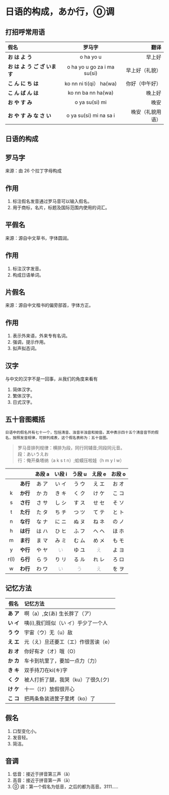 # 日语的构成，あか行，⓪调

## 打招呼常用语
| 假名                          |           罗马字            |             翻译 |
| :---------------------------- | :-------------------------: | ---------------: |
| **お は よ う**               |          o ha yo u          |           早上好 |
| **お は よ う ご ざ いま す** | o ha yo u go za i ma su(si) |   早上好（礼貌） |
| **こ ん に ち は**            |   ko nn ni ti(qi） ha(wa)   |   你好（中午好） |
| **こ ん ば ん は**            |     ko nn ba nn ha(wa)      |           晚上好 |
| **お や す み**               |       o ya su(si) mi        |             晚安 |
| **お や す み な さ い**      |   o ya su(si) mi na sa i    | 晚安（礼貌用语） |

## 日语的构成

## 罗马字

来源：由 26 个拉丁字母构成

## 作用

1. 标注假名发音通过罗马音可以输入假名。
2. 用于商标，名片，标题及国际范围内使用的词汇。

## 平假名

来源：源自中文草书，字体圆润。

## 作用

1. 标注汉字发音。
2. 构成日语单词。

## 片假名

来源：源自中文楷书的偏旁部首，字体方正。

## 作用

1. 表示外来语，外来专有名词。
2. 强调，提示作用。
3. 拟声拟态词。

## 汉字

与中文的汉字不是一回事，从我们的角度来看有

1. 简体汉字。
2. 繁体汉字。
3. 日式汉字。

## 五十音图概括

    日语中的假名共有七十一个，包括清音、浊音半浊音和拗音。其中表示四十五个清音音节的假名，按照发音规律，可排列成表，这个假名表称为：五十音图。

> 罗马音排列规律：横排为段，同行同辅音;同段同元音。  
> 段：あいうえお  
> 行：俺开桑塔纳（a k s t n）;蛤蟆压啦娃（h m y l w）

|      |          | あ段 a |                 い段 i                  |                 う段 u                  |                 え段 e                  | お段 o |
| :--: | :------: | :----: | :-------------------------------------: | :-------------------------------------: | :-------------------------------------: | :----: |
|      | **あ行** | あ ア  |                  い イ                  |                  う ウ                  |                  え エ                  | お オ  |
|  k   | **か行** | か カ  |                  き キ                  |                  く ク                  |                  け ケ                  | こ コ  |
|  s   | **さ行** | さ サ  |                  し シ                  |                  す ス                  |                  せ セ                  | そ ソ  |
|  t   | **た行** | た タ  |                  ち チ                  |                  つ ツ                  |                  て テ                  | と ト  |
|  n   | **な行** | な ナ  |                  に ニ                  |                  ぬ ヌ                  |                  ね ネ                  | の ノ  |
|  h   | **は行** | は ハ  |                  ひ ヒ                  |                  ふ フ                  |                  へ ヘ                  | ほ ホ  |
|  m   | **ま行** | ま マ  |                  み ミ                  |                  む ム                  |                  め メ                  | も モ  |
|  y   | **や行** | や ヤ  | <span style="color: #b1b3b8;">い</span> |                  ゆ ユ                  | <span style="color: #b1b3b8;">え</span> | よ ヨ  |
| r(l) | **ら行** | ら ラ  |                  り リ                  |                  る ル                  |                  れ レ                  | ろ ロ  |
|  w   | **わ行** | わ ワ  | <span style="color: #b1b3b8;">い</span> | <span style="color: #b1b3b8;">う</span> | <span style="color: #b1b3b8;">え</span> | を ヲ  |

## 记忆方法

|   假名    | 记忆方法                            |
| :-------: | :---------------------------------- |
| **あ ア** | 啊（a）,女(あ) 生长胖了（ア）       |
| **い イ** | 咦(i),我们班似（い イ）乎少了一个人 |
| **う ウ** | 宇宙（ウ）无（u）敌                 |
| **え エ** | 元（え）旦还要工（エ）作很苦诶（e） |
| **お オ** | 你好有才（オ）哦（O） |
| **か カ** | 车卡到坑里了，要加一点力（力） |
| **き キ** | 双手持刀在ki(キ)字 |
| **く ク** | 被人打折了腿，我哭（ku）了很久(ク) |
| **け ケ** | 十一（け）放假很开心 |
| **こ コ** | 把两条鱼装进筐子里烤（ko）了 |

## 假名

1. 口型变化小。
2. 发音轻。
3. 简洁。

## 音调

1. 低音：接近于拼音第三声（ǎ）
2. 高音：接近于拼音第一声（ā）
3. ⓪ 调：第一个假名为低音，之后的都为高音。3111.....
